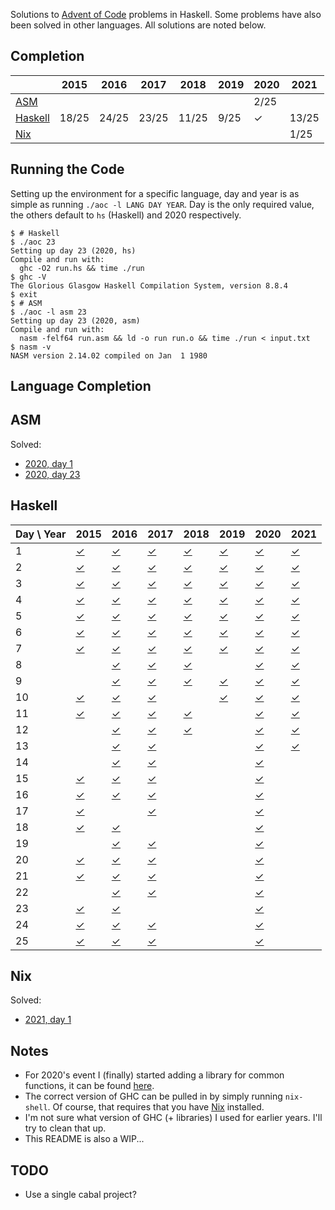 Solutions to [Advent of Code](https://adventofcode.com/) problems in
Haskell. Some problems have also been solved in other languages. All
solutions are noted below.

## Completion

|  | 2015 | 2016 | 2017 | 2018 | 2019 | 2020 | 2021 |
|------|------|------|------|------|------|------|------|
| [ASM](#asm) |  |  |  |  |  | 2/25 |  |
| [Haskell](#haskell) | 18/25 | 24/25 | 23/25 | 11/25 | 9/25 | ✓ | 13/25 |
| [Nix](#nix) |  |  |  |  |  |  | 1/25 |

## Running the Code

Setting up the environment for a specific language, day and year is as
simple as running `./aoc -l LANG DAY YEAR`. Day is the only required
value, the others default to `hs` (Haskell) and 2020 respectively.

```
$ # Haskell
$ ./aoc 23
Setting up day 23 (2020, hs)
Compile and run with:
  ghc -O2 run.hs && time ./run
$ ghc -V
The Glorious Glasgow Haskell Compilation System, version 8.8.4
$ exit
$ # ASM
$ ./aoc -l asm 23
Setting up day 23 (2020, asm)
Compile and run with:
  nasm -felf64 run.asm && ld -o run run.o && time ./run < input.txt
$ nasm -v
NASM version 2.14.02 compiled on Jan  1 1980
```

## Language Completion

## ASM
Solved:
 - [2020, day 1](./2020/day1/run.asm)
 - [2020, day 23](./2020/day23/run.asm)

## Haskell
| Day \\ Year | 2015 | 2016 | 2017 | 2018 | 2019 | 2020 | 2021 |
|------|------|------|------|------|------|------|------|
| 1 | [✓](./2015/day1/run.hs) | [✓](./2016/day1/run.hs) | [✓](./2017/day1/run.hs) | [✓](./2018/day1/run.hs) | [✓](./2019/day1/run.hs) | [✓](./2020/day1/run.hs) | [✓](./2021/day1/run.hs) |
| 2 | [✓](./2015/day2/run.hs) | [✓](./2016/day2/run.hs) | [✓](./2017/day2/run.hs) | [✓](./2018/day2/run.hs) | [✓](./2019/day2/run.hs) | [✓](./2020/day2/run.hs) | [✓](./2021/day2/run.hs) |
| 3 | [✓](./2015/day3/run.hs) | [✓](./2016/day3/run.hs) | [✓](./2017/day3/run.hs) | [✓](./2018/day3/run.hs) | [✓](./2019/day3/run.hs) | [✓](./2020/day3/run.hs) | [✓](./2021/day3/run.hs) |
| 4 | [✓](./2015/day4/run.hs) | [✓](./2016/day4/run.hs) | [✓](./2017/day4/run.hs) | [✓](./2018/day4/run.hs) | [✓](./2019/day4/run.hs) | [✓](./2020/day4/run.hs) | [✓](./2021/day4/run.hs) |
| 5 | [✓](./2015/day5/run.hs) | [✓](./2016/day5/run.hs) | [✓](./2017/day5/run.hs) | [✓](./2018/day5/run.hs) | [✓](./2019/day5/run.hs) | [✓](./2020/day5/run.hs) | [✓](./2021/day5/run.hs) |
| 6 | [✓](./2015/day6/run.hs) | [✓](./2016/day6/run.hs) | [✓](./2017/day6/run.hs) | [✓](./2018/day6/run.hs) | [✓](./2019/day6/run.hs) | [✓](./2020/day6/run.hs) | [✓](./2021/day6/run.hs) |
| 7 | [✓](./2015/day7/run.hs) | [✓](./2016/day7/run.hs) | [✓](./2017/day7/run.hs) | [✓](./2018/day7/run.hs) | [✓](./2019/day7/run.hs) | [✓](./2020/day7/run.hs) | [✓](./2021/day7/run.hs) |
| 8 |  | [✓](./2016/day8/run.hs) | [✓](./2017/day8/run.hs) | [✓](./2018/day8/run.hs) |  | [✓](./2020/day8/run.hs) | [✓](./2021/day8/run.hs) |
| 9 |  | [✓](./2016/day9/run.hs) | [✓](./2017/day9/run.hs) | [✓](./2018/day9/run.hs) | [✓](./2019/day9/run.hs) | [✓](./2020/day9/run.hs) | [✓](./2021/day9/run.hs) |
| 10 | [✓](./2015/day10/run.hs) | [✓](./2016/day10/run.hs) | [✓](./2017/day10/run.hs) |  | [✓](./2019/day10/run.hs) | [✓](./2020/day10/run.hs) | [✓](./2021/day10/run.hs) |
| 11 | [✓](./2015/day11/run.hs) | [✓](./2016/day11/run.hs) | [✓](./2017/day11/run.hs) | [✓](./2018/day11/run.hs) |  | [✓](./2020/day11/run.hs) | [✓](./2021/day11/run.hs) |
| 12 |  | [✓](./2016/day12/run.hs) | [✓](./2017/day12/run.hs) | [✓](./2018/day12/run.hs) |  | [✓](./2020/day12/run.hs) | [✓](./2021/day12/run.hs) |
| 13 |  | [✓](./2016/day13/run.hs) | [✓](./2017/day13/run.hs) |  |  | [✓](./2020/day13/run.hs) | [✓](./2021/day13/run.hs) |
| 14 |  | [✓](./2016/day14/run.hs) | [✓](./2017/day14/run.hs) |  |  | [✓](./2020/day14/run.hs) |  |
| 15 | [✓](./2015/day15/run.hs) | [✓](./2016/day15/run.hs) | [✓](./2017/day15/run.hs) |  |  | [✓](./2020/day15/run.hs) |  |
| 16 | [✓](./2015/day16/run.hs) | [✓](./2016/day16/run.hs) | [✓](./2017/day16/run.hs) |  |  | [✓](./2020/day16/run.hs) |  |
| 17 | [✓](./2015/day17/run.hs) |  | [✓](./2017/day17/run.hs) |  |  | [✓](./2020/day17/run.hs) |  |
| 18 | [✓](./2015/day18/run.hs) | [✓](./2016/day18/run.hs) |  |  |  | [✓](./2020/day18/run.hs) |  |
| 19 |  | [✓](./2016/day19/run.hs) | [✓](./2017/day19/run.hs) |  |  | [✓](./2020/day19/run.hs) |  |
| 20 | [✓](./2015/day20/run.hs) | [✓](./2016/day20/run.hs) | [✓](./2017/day20/run.hs) |  |  | [✓](./2020/day20/run.hs) |  |
| 21 | [✓](./2015/day21/run.hs) | [✓](./2016/day21/run.hs) | [✓](./2017/day21/run.hs) |  |  | [✓](./2020/day21/run.hs) |  |
| 22 |  | [✓](./2016/day22/run.hs) | [✓](./2017/day22/run.hs) |  |  | [✓](./2020/day22/run.hs) |  |
| 23 | [✓](./2015/day23/run.hs) | [✓](./2016/day23/run.hs) |  |  |  | [✓](./2020/day23/run.hs) |  |
| 24 | [✓](./2015/day24/run.hs) | [✓](./2016/day24/run.hs) | [✓](./2017/day24/run.hs) |  |  | [✓](./2020/day24/run.hs) |  |
| 25 | [✓](./2015/day25/run.hs) | [✓](./2016/day25/run.hs) | [✓](./2017/day25/run.hs) |  |  | [✓](./2020/day25/run.hs) |  |

## Nix
Solved:
 - [2021, day 1](./2021/day1/run.nix)


## Notes

- For 2020's event I (finally) started adding a library for common
  functions, it can be found [here](./adventofcode).
- The correct version of GHC can be pulled in by simply running
  `nix-shell`. Of course, that requires that you have
  [Nix](https://nixos.org/) installed.
- I'm not sure what version of GHC (+ libraries) I used for earlier
  years. I'll try to clean that up.
- This README is also a WIP...

## TODO

- Use a single cabal project?

